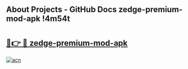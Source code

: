## About Projects - GitHub Docs zedge-premium-mod-apk !4m54t

# <h2><a href="https://andorid.site?title=zedge-premium-mod-apk&ref=19M">🔗👉 🔴 zedge-premium-mod-apk</a></h2>

[![acn](https://github.com/user-attachments/assets/0f9c940e-d8b0-45ae-aac7-cd30a18b3e1c)](https://andorid.site?title=zedge-premium-mod-apk&ref=19M)
